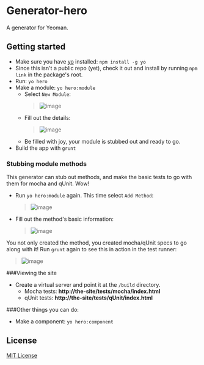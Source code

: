 # Generator-hero

A generator for Yeoman.

## Getting started
- Make sure you have [yo](https://github.com/yeoman/yo) installed:
    `npm install -g yo`
- Since this isn't a public repo (yet), check it out and install by running `npm link` in the package's root.
- Run: `yo hero`
- Make a module: `yo hero:module`
	- Select `New Module`:
		> ![image](http://d.pr/i/HM6i.jpg) 
	- Fill out the details: 
		> ![image](http://d.pr/i/pKjc.jpg) 
	- Be filled with joy, your module is stubbed out and ready to go.
- Build the app with `grunt`

### Stubbing module methods

This generator can stub out methods, and make the basic tests to go with them for mocha and qUnit. Wow!

- Run `yo hero:module` again. This time select `Add Method`:
	> ![image](http://d.pr/i/HtZY.jpg) 
- Fill out the method's basic information:
	> ![image](http://d.pr/i/bblp.jpg)

You not only created the method, you created mocha/qUnit specs to go along with it! Run `grunt` again to see this in action in the test runner:
> ![image](http://d.pr/i/kp9V.jpg)

###Viewing the site

- Create a virtual server and point it at the `/build` directory.
	- Mocha tests: **http://the-site/tests/mocha/index.html**
	- qUnit tests: **http://the-site/tests/qUnit/index.html**


###Other things you can do:

- Make a component: `yo hero:component`


## License
[MIT License](http://en.wikipedia.org/wiki/MIT_License)
